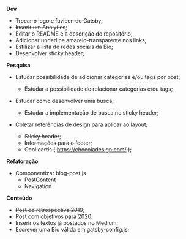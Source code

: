**Dev**

- ~~Trocar o logo e favicon do Gatsby~~;
- ~~Inserir um Analytics~~;
- Editar o README e a descrição do repositório;
- Adicionar underline amarelo-transparente nos links;
- Estilizar a lista de redes sociais da Bio;
- Desenvolver sticky header;

**Pesquisa**

- Estudar possibilidade de adicionar categorias e/ou tags por post;
  - Estudar a possibilidade de relacionar categorias e/ou tags;

- Estudar como desenvolver uma busca;
  - Estudar a implementação de busca no sticky header;
  
- Coletar referências de design para aplicar ao layout;
  - ~~Sticky header~~;
  - ~~Informações para o footer~~;
  - ~~Cool cards ( https://chocoladesign.com/ )~~;


**Refatoração**
  
- Componentizar blog-post.js
  - ~~PostContent~~
  - Navigation


**Conteúdo**

- ~~Post de retrospectiva 2019~~;
- Post com objetivos para 2020;
- Inserir os textos já postados no Medium;
- Escrever uma Bio válida em gatsby-config.js;
